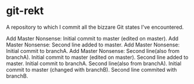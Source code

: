 # git-rekt
A repository to which I commit all the bizzare Git states I've encountered.

Add Master Nonsense: Initial commit to master (edited on master).
Add Master Nonsense: Second line added to master.
Add Master Nonsense: Initial commit to branchA.
Add Master Nonsense: Second line(also from branchA).
Initial commit to master (edited on master).
Second line added to master.
Initial commit to branchA.
Second line(also from branchA).
Initial commit to master (changed with branchB).
Second line commited with branchB.
